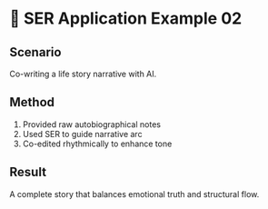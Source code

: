 # 📘 SER Application Example 02

## Scenario  
Co-writing a life story narrative with AI.

## Method  
1. Provided raw autobiographical notes
2. Used SER to guide narrative arc
3. Co-edited rhythmically to enhance tone

## Result  
A complete story that balances emotional truth and structural flow.
